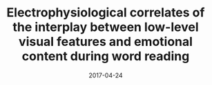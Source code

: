 ---
title: "Electrophysiological correlates of the interplay between low-level visual features and emotional content during word reading"
summary: Preregistration, materials, data, analysis scripts, and preprint of the study reported in [this paper](https://doi.org/10.1038/s41598-018-30701-5).
tags:
- Attention
- Emotion
- EEG
- ERP
- BF
date: "2017-04-24"

# Optional external URL for project (replaces project detail page).
external_link: https://doi.org/10.17605/OSF.IO/C7G9Y

# Featured image
# To use, place an image named `featured.jpg/png` in your page's folder.
# Placement options: 1 = Full column width, 2 = Out-set, 3 = Screen-width
# Focal point options: Smart, Center, TopLeft, Top, TopRight, Left, Right, BottomLeft, Bottom, BottomRight
# Set `preview_only` to `true` to just use the image for thumbnails.
image:
  placement: 1
  caption: ""
  focal_point: "Smart"
  preview_only: true
  alt_text: "" # An optional description of the image for screen readers
---